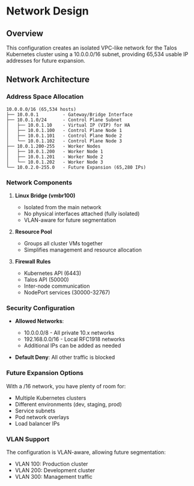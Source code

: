 # Network Design

## Overview

This configuration creates an isolated VPC-like network for the Talos Kubernetes cluster using a 10.0.0.0/16 subnet, providing 65,534 usable IP addresses for future expansion.

## Network Architecture

### Address Space Allocation

```
10.0.0.0/16 (65,534 hosts)
├── 10.0.0.1         - Gateway/Bridge Interface
├── 10.0.1.0/24      - Control Plane Subnet
│   ├── 10.0.1.10    - Virtual IP (VIP) for HA
│   ├── 10.0.1.100   - Control Plane Node 1
│   ├── 10.0.1.101   - Control Plane Node 2
│   └── 10.0.1.102   - Control Plane Node 3
├── 10.0.1.200-255   - Worker Nodes
│   ├── 10.0.1.200   - Worker Node 1
│   ├── 10.0.1.201   - Worker Node 2
│   └── 10.0.1.202   - Worker Node 3
└── 10.0.2.0-255.0   - Future Expansion (65,280 IPs)
```

### Network Components

1. **Linux Bridge (vmbr100)**
   - Isolated from the main network
   - No physical interfaces attached (fully isolated)
   - VLAN-aware for future segmentation

2. **Resource Pool**
   - Groups all cluster VMs together
   - Simplifies management and resource allocation

3. **Firewall Rules**
   - Kubernetes API (6443)
   - Talos API (50000)
   - Inter-node communication
   - NodePort services (30000-32767)

### Security Configuration

- **Allowed Networks**:
  - 10.0.0.0/8 - All private 10.x networks
  - 192.168.0.0/16 - Local RFC1918 networks
  - Additional IPs can be added as needed

- **Default Deny**: All other traffic is blocked

### Future Expansion Options

With a /16 network, you have plenty of room for:
- Multiple Kubernetes clusters
- Different environments (dev, staging, prod)
- Service subnets
- Pod network overlays
- Load balancer IPs

### VLAN Support

The configuration is VLAN-aware, allowing future segmentation:
- VLAN 100: Production cluster
- VLAN 200: Development cluster
- VLAN 300: Management traffic
